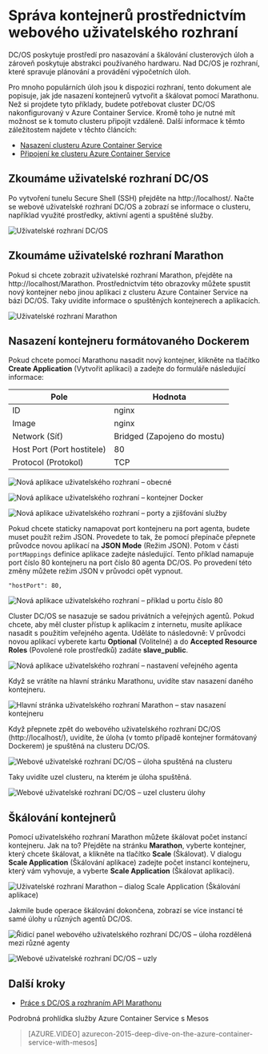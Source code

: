 <properties
   pageTitle="Správa kontejnerů Azure Container Service prostřednictvím webového uživatelského rozhraní | Microsoft Azure"
   description="Využijte webového uživatelského rozhraní Marathon k nasazení kontejnerů do clusteru Azure Container Service."
   services="container-service"
   documentationCenter=""
   authors="neilpeterson"
   manager="timlt"
   editor=""
   tags="acs, azure-container-service"
   keywords="Docker, kontejnery, mikroslužby, Mesos, Azure"/>

<tags
   ms.service="container-service"
   ms.devlang="na"
   ms.topic="get-started-article"
   ms.tgt_pltfrm="na"
   ms.workload="na"
   ms.date="02/16/2016"
   ms.author="nepeters"/>

# Správa kontejnerů prostřednictvím webového uživatelského rozhraní

DC/OS poskytuje prostředí pro nasazování a škálování clusterových úloh a zároveň poskytuje abstrakci používaného hardwaru. Nad DC/OS je rozhraní, které spravuje plánování a provádění výpočetních úloh.

Pro mnoho populárních úloh jsou k dispozici rozhraní, tento dokument ale popisuje, jak jde nasazení kontejnerů vytvořit a škálovat pomocí Marathonu. Než si projdete tyto příklady, budete potřebovat cluster DC/OS nakonfigurovaný v Azure Container Service. Kromě toho je nutné mít možnost se k tomuto clusteru připojit vzdáleně. Další informace k těmto záležitostem najdete v těchto článcích:

- [Nasazení clusteru Azure Container Service](container-service-deployment.md)
- [Připojení ke clusteru Azure Container Service](container-service-connect.md)

## Zkoumáme uživatelské rozhraní DC/OS

Po vytvoření tunelu Secure Shell (SSH) přejděte na http://localhost/. Načte se webové uživatelské rozhraní DC/OS a zobrazí se informace o clusteru, například využité prostředky, aktivní agenti a spuštěné služby.

![Uživatelské rozhraní DC/OS](media/dcos/dcos2.png)

## Zkoumáme uživatelské rozhraní Marathon

Pokud si chcete zobrazit uživatelské rozhraní Marathon, přejděte na http://localhost/Marathon. Prostřednictvím této obrazovky můžete spustit nový kontejner nebo jinou aplikaci z clusteru Azure Container Service na bázi DC/OS. Taky uvidíte informace o spuštěných kontejnerech a aplikacích.  

![Uživatelské rozhraní Marathon](media/dcos/dcos3.png)

## Nasazení kontejneru formátovaného Dockerem

Pokud chcete pomocí Marathonu nasadit nový kontejner, klikněte na tlačítko **Create Application** (Vytvořit aplikaci) a zadejte do formuláře následující informace:

Pole           | Hodnota
----------------|-----------
ID              | nginx
Image           | nginx
Network (Síť)         | Bridged (Zapojeno do mostu)
Host Port (Port hostitele)       | 80
Protocol (Protokol)        | TCP

![Nová aplikace uživatelského rozhraní – obecné](media/dcos/dcos4.png)

![Nová aplikace uživatelského rozhraní – kontejner Docker](media/dcos/dcos5.png)

![Nová aplikace uživatelského rozhraní – porty a zjišťování služby](media/dcos/dcos6.png)

Pokud chcete staticky namapovat port kontejneru na port agenta, budete muset použít režim JSON. Provedete to tak, že pomocí přepínače přepnete průvodce novou aplikací na **JSON Mode** (Režim JSON). Potom v části `portMappings` definice aplikace zadejte následující. Tento příklad namapuje port číslo 80 kontejneru na port číslo 80 agenta DC/OS. Po provedení této změny můžete režim JSON v průvodci opět vypnout.

```none
"hostPort": 80,
```

![Nová aplikace uživatelského rozhraní – příklad u portu číslo 80](media/dcos/dcos13.png)

Cluster DC/OS se nasazuje se sadou privátních a veřejných agentů. Pokud chcete, aby měl cluster přístup k aplikacím z internetu, musíte aplikace nasadit s použitím veřejného agenta. Uděláte to následovně: V průvodci novou aplikací vyberete kartu **Optional** (Volitelné) a do **Accepted Resource Roles** (Povolené role prostředků) zadáte **slave_public**.

![Nová aplikace uživatelského rozhraní – nastavení veřejného agenta](media/dcos/dcos14.png)

Když se vrátíte na hlavní stránku Marathonu, uvidíte stav nasazení daného kontejneru.

![Hlavní stránka uživatelského rozhraní Marathon – stav nasazení kontejneru](media/dcos/dcos7.png)

Když přepnete zpět do webového uživatelského rozhraní DC/OS (http://localhost/), uvidíte, že úloha (v tomto případě kontejner formátovaný Dockerem) je spuštěná na clusteru DC/OS.

![Webové uživatelské rozhraní DC/OS – úloha spuštěná na clusteru](media/dcos/dcos8.png)

Taky uvidíte uzel clusteru, na kterém je úloha spuštěná.

![Webové uživatelské rozhraní DC/OS – uzel clusteru úlohy](media/dcos/dcos9.png)

## Škálování kontejnerů

Pomocí uživatelského rozhraní Marathon můžete škálovat počet instancí kontejneru. Jak na to? Přejděte na stránku **Marathon**, vyberte kontejner, který chcete škálovat, a klikněte na tlačítko **Scale** (Škálovat). V dialogu **Scale Application** (Škálování aplikace) zadejte počet instancí kontejneru, který vám vyhovuje, a vyberte **Scale Application** (Škálovat aplikaci).

![Uživatelské rozhraní Marathon – dialog Scale Application (Škálování aplikace)](media/dcos/dcos10.png)

Jakmile bude operace škálování dokončena, zobrazí se více instancí té samé úlohy u různých agentů DC/OS.

![Řídicí panel webového uživatelského rozhraní DC/OS – úloha rozdělená mezi různé agenty](media/dcos/dcos11.png)

![Webové uživatelské rozhraní DC/OS – uzly](media/dcos/dcos12.png)

## Další kroky

- [Práce s DC/OS a rozhraním API Marathonu](container-service-mesos-marathon-rest.md)

Podrobná prohlídka služby Azure Container Service s Mesos

> [AZURE.VIDEO] azurecon-2015-deep-dive-on-the-azure-container-service-with-mesos]



<!--HONumber=sep16_HO2-->


